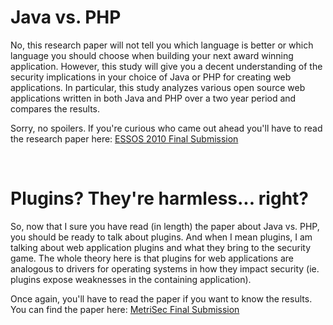 # Java vs. PHP
No, this research paper will not tell you which language is better or which language you should choose when building your next award winning application. However, this study will give you a decent understanding of the security implications in your choice of Java or PHP for creating web applications. In particular, this study analyzes various open source web applications written in both Java and PHP over a two year period and compares the results.

Sorry, no spoilers. If you're curious who came out ahead you'll have to read the research paper here: [ESSOS 2010 Final Submission](/repo/research/essos2010_paper.pdf)

<br />

# Plugins? They're harmless... right?
So, now that I sure you have read (in length) the paper about Java vs. PHP, you should be ready to talk about plugins. And when I mean plugins, I am talking about web application plugins and what they bring to the security game. The whole theory here is that plugins for web applications are analogous to drivers for operating systems in how they impact security (ie. plugins expose weaknesses in the containing application).

Once again, you'll have to read the paper if you want to know the results. You can find the paper here: [MetriSec Final Submission](/repo/research/metrisec-final.pdf)
